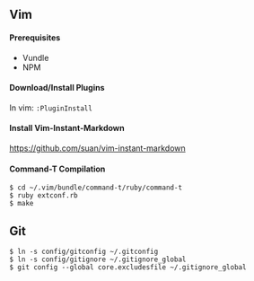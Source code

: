 ## Vim

#### Prerequisites

- Vundle
- NPM

#### Download/Install Plugins

In vim: `:PluginInstall`

#### Install Vim-Instant-Markdown

https://github.com/suan/vim-instant-markdown

#### Command-T Compilation

	$ cd ~/.vim/bundle/command-t/ruby/command-t
	$ ruby extconf.rb
	$ make

## Git

    $ ln -s config/gitconfig ~/.gitconfig
    $ ln -s config/gitignore ~/.gitignore_global
    $ git config --global core.excludesfile ~/.gitignore_global


	
	
